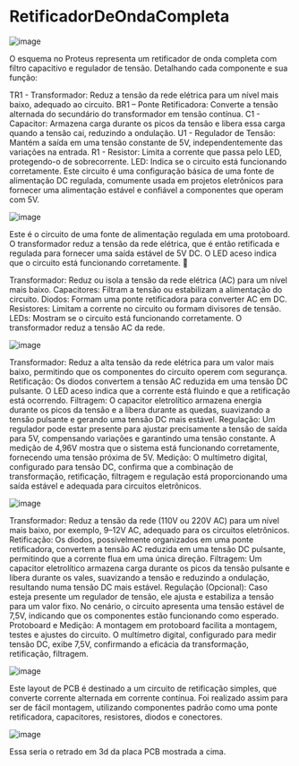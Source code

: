 # RetificadorDeOndaCompleta

 
![image](https://github.com/user-attachments/assets/c2c3b484-9a91-4997-8e1e-1748aa5e1a18)

O esquema no Proteus representa um retificador de onda completa com filtro capacitivo e regulador de tensão. Detalhando cada componente e sua função:

TR1 - Transformador: Reduz a tensão da rede elétrica para um nível mais baixo, adequado ao circuito.
BR1 – Ponte Retificadora: Converte a tensão alternada do secundário do transformador em tensão contínua.
C1 - Capacitor: Armazena carga durante os picos da tensão e libera essa carga quando a tensão cai, reduzindo a ondulação.
U1 - Regulador de Tensão: Mantém a saída em uma tensão constante de 5V, independentemente das variações na entrada.
R1 - Resistor: Limita a corrente que passa pelo LED, protegendo-o de sobrecorrente.
LED: Indica se o circuito está funcionando corretamente.
Este circuito é uma configuração básica de uma fonte de alimentação DC regulada, comumente usada em projetos eletrônicos para fornecer uma alimentação estável e confiável a componentes que operam com 5V.

![image](https://github.com/user-attachments/assets/94b0bce7-e6e3-44fc-a37e-f4a9eedca25c)

 
Este é o circuito de uma fonte de alimentação regulada em uma protoboard. O transformador reduz a tensão da rede elétrica, que é então retificada e regulada para fornecer uma saída estável de 5V DC. O LED aceso indica que o circuito está funcionando corretamente. 🚀

Transformador: Reduz ou isola a tensão da rede elétrica (AC) para um nível mais baixo.
Capacitores: Filtram a tensão ou estabilizam a alimentação do circuito.
Diodos: Formam uma ponte retificadora para converter AC em DC.
Resistores: Limitam a corrente no circuito ou formam divisores de tensão.
LEDs: Mostram se o circuito está funcionando corretamente.
O transformador reduz a tensão AC da rede.

![image](https://github.com/user-attachments/assets/d0568a06-97fb-4536-947a-564919106747)

 
Transformador: Reduz a alta tensão da rede elétrica para um valor mais baixo, permitindo que os componentes do circuito operem com segurança.
Retificação: Os diodos convertem a tensão AC reduzida em uma tensão DC pulsante. O LED aceso indica que a corrente está fluindo e que a retificação está ocorrendo.
Filtragem: O capacitor eletrolítico armazena energia durante os picos da tensão e a libera durante as quedas, suavizando a tensão pulsante e gerando uma tensão DC mais estável.
Regulação: Um regulador pode estar presente para ajustar precisamente a tensão de saída para 5V, compensando variações e garantindo uma tensão constante. A medição de 4,96V mostra que o sistema está funcionando corretamente, fornecendo uma tensão próxima de 5V.
Medição: O multímetro digital, configurado para tensão DC, confirma que a combinação de transformação, retificação, filtragem e regulação está proporcionando uma saída estável e adequada para circuitos eletrônicos.


![image](https://github.com/user-attachments/assets/e29127c3-05bb-428e-9a10-7bcfb272f07f)

Transformador: Reduz a tensão da rede (110V ou 220V AC) para um nível mais baixo, por exemplo, 9–12V AC, adequado para os circuitos eletrônicos.
Retificação: Os diodos, possivelmente organizados em uma ponte retificadora, convertem a tensão AC reduzida em uma tensão DC pulsante, permitindo que a corrente flua em uma única direção.
Filtragem: Um capacitor eletrolítico armazena carga durante os picos da tensão pulsante e libera durante os vales, suavizando a tensão e reduzindo a ondulação, resultando numa tensão DC mais estável.
Regulação (Opcional): Caso esteja presente um regulador de tensão, ele ajusta e estabiliza a tensão para um valor fixo. No cenário, o circuito apresenta uma tensão estável de 7,5V, indicando que os componentes estão funcionando como esperado.
Protoboard e Medição: A montagem em protoboard facilita a montagem, testes e ajustes do circuito. O multímetro digital, configurado para medir tensão DC, exibe 7,5V, confirmando a eficácia da transformação, retificação, filtragem.

![image](https://github.com/user-attachments/assets/30be08b5-66a4-4829-b8eb-885673b2a07e)

Este layout de PCB é destinado a um circuito de retificação simples, que converte corrente alternada em corrente contínua. Foi realizado assim para ser de fácil montagem, utilizando componentes padrão como uma ponte retificadora, capacitores, resistores, diodos e conectores.

![image](https://github.com/user-attachments/assets/8d3448e2-3fd0-4c0f-bc82-2073a854151d)

Essa seria o retrado em 3d da placa PCB mostrada a cima.

